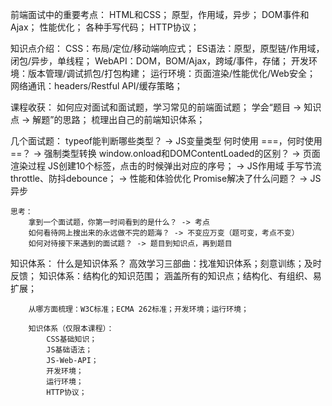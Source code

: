 前端面试中的重要考点：
    HTML和CSS；
    原型，作用域，异步；
    DOM事件和Ajax；
    性能优化；
    各种手写代码；
    HTTP协议；

知识点介绍：
    CSS：布局/定位/移动端响应式；
    ES语法：原型，原型链/作用域，闭包/异步，单线程；
    WebAPI：DOM，BOM/Ajax，跨域/事件，存储；
    开发环境：版本管理/调试抓包/打包构建；
    运行环境：页面渲染/性能优化/Web安全；
    网络通讯：headers/Restful API/缓存策略；

课程收获：
    如何应对面试和面试题，学习常见的前端面试题；
    学会“题目 -> 知识点 -> 解题”的思路；
    梳理出自己的前端知识体系；

几个面试题：
    typeof能判断哪些类型？ -> JS变量类型
    何时使用 ===，何时使用 ==？ -> 强制类型转换
    window.onload和DOMContentLoaded的区别？ -> 页面渲染过程
    JS创建10个<a>标签，点击的时候弹出对应的序号； -> JS作用域
    手写节流throttle、防抖debounce； -> 性能和体验优化
    Promise解决了什么问题？ -> JS异步

    思考：
        拿到一个面试题，你第一时间看到的是什么？ -> 考点
        如何看待网上搜出来的永远做不完的题海？ -> 不变应万变（题可变，考点不变）
        如何对待接下来遇到的面试题？ -> 题目到知识点，再到题目

知识体系：
    什么是知识体系？
        高效学习三部曲：找准知识体系；刻意训练；及时反馈；
        知识体系：结构化的知识范围；
        涵盖所有的知识点；结构化、有组织、易扩展；

        从哪方面梳理：W3C标准；ECMA 262标准；开发环境；运行环境；

        知识体系（仅限本课程）：
            CSS基础知识；
            JS基础语法；
            JS-Web-API；
            开发环境；
            运行环境；
            HTTP协议；

